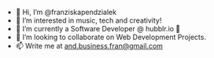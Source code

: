 - 👋 Hi, I’m @franziskapendzialek
- 👀 I’m interested in music, tech and creativity!
- 🌱 I’m currently a Software Developer @ hubblr.io 🎉
- 💞️ I’m looking to collaborate on Web Development Projects.
- 📫 Write me at and.business.fran@gmail.com

<!---
franziskapendzialek/franziskapendzialek is a ✨ special ✨ repository because its `README.md` (this file) appears on your GitHub profile.
You can click the Preview link to take a look at your changes.
--->

